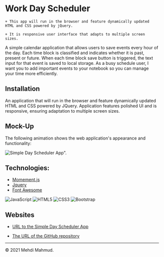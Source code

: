 # Work Day Scheduler

```
+ This app will run in the browser and feature dynamically updated HTML and CSS powered by jQuery.

+ It is responsive user interface that adapts to multiple screen sizes.

```
A simple calendar application that allows users to save events every hour of the day. Each time block is classified and indicates whether it is past, present or future. When each time block save button is triggered, the text input for that event is saved to local storage. As a busy schedule user, I want you to add important events to your notebook so you can manage your time more efficiently.


## Installation

An application that will run in the browser and feature dynamically updated HTML and CSS powered by JQuery. Application features polished UI and is responsive, ensuring adaptation to multiple screen sizes.


## Mock-Up

The following animation shows the web application's appearance and functionality:

![Simple Day Scheduler App".](./assets/screen.gif)

## Technologies:

* [Momement.js](https://momentjs.com/)
* [Jquery](https://code.jquery.com/jquery-3.4.1.min.js)
* [Font Awesome](https://fontawesome.com/)

![JavaScript](https://img.shields.io/badge/javascript-%23323330.svg?style=for-the-badge&logo=javascript&logoColor=%23F7DF1E)
![HTML5](https://img.shields.io/badge/html5-%23E34F26.svg?style=for-the-badge&logo=html5&logoColor=white)
![CSS3](https://img.shields.io/badge/css3-%231572B6.svg?style=for-the-badge&logo=css3&logoColor=white)
![Bootstrap](https://img.shields.io/badge/bootstrap-%23563D7C.svg?style=for-the-badge&logo=bootstrap&logoColor=white)

## Websites
* [URL to the Simple Day Scheduler App](https://mehdimahmud79.github.io/SimpleDayScheduler/)

* [The URL of the GitHub repository](https://github.com/MehdiMahmud79/SimpleDayScheduler)

- - -
© 2021 Mehdi Mahmud.
